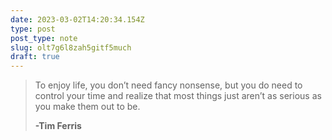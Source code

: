 ```yaml
---
date: 2023-03-02T14:20:34.154Z
type: post
post_type: note
slug: olt7g6l8zah5gitf5much
draft: true
---
```


> To enjoy life, you don’t need fancy nonsense, but you do need to control your time and realize that most things just aren’t as serious as you make them out to be. 
> 
> **-Tim Ferris**
